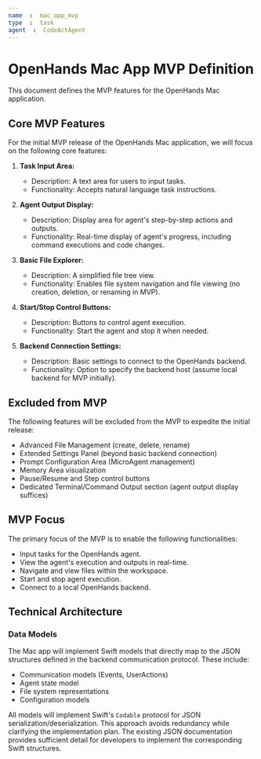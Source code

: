 ```yaml
---
name  :  mac_app_mvp
type  :  task
agent  :  CodeActAgent
---
```


# OpenHands Mac App MVP Definition

This document defines the MVP features for the OpenHands Mac application.

## Core MVP Features

For the initial MVP release of the OpenHands Mac application, we will focus on the following core features:

1. **Task Input Area:**
   - Description: A text area for users to input tasks.
   - Functionality: Accepts natural language task instructions.

2. **Agent Output Display:**
   - Description: Display area for agent's step-by-step actions and outputs.
   - Functionality: Real-time display of agent's progress, including command executions and code changes.

3. **Basic File Explorer:**
   - Description: A simplified file tree view.
   - Functionality: Enables file system navigation and file viewing (no creation, deletion, or renaming in MVP).

4. **Start/Stop Control Buttons:**
   - Description: Buttons to control agent execution.
   - Functionality: Start the agent and stop it when needed.

5. **Backend Connection Settings:**
   - Description: Basic settings to connect to the OpenHands backend.
   - Functionality: Option to specify the backend host (assume local backend for MVP initially).

## Excluded from MVP

The following features will be excluded from the MVP to expedite the initial release:

- Advanced File Management (create, delete, rename)
- Extended Settings Panel (beyond basic backend connection)
- Prompt Configuration Area (MicroAgent management)
- Memory Area visualization
- Pause/Resume and Step control buttons
- Dedicated Terminal/Command Output section (agent output display suffices)

## MVP Focus

The primary focus of the MVP is to enable the following functionalities:

- Input tasks for the OpenHands agent.
- View the agent's execution and outputs in real-time.
- Navigate and view files within the workspace.
- Start and stop agent execution.
- Connect to a local OpenHands backend.

## Technical Architecture

### Data Models

The Mac app will implement Swift models that directly map to the JSON structures defined in the backend communication protocol. These include:

- Communication models (Events, UserActions)
- Agent state model
- File system representations
- Configuration models

All models will implement Swift's `Codable` protocol for JSON serialization/deserialization.
This approach avoids redundancy while clarifying the implementation plan. The existing JSON documentation provides sufficient detail for developers to implement the corresponding Swift structures.

